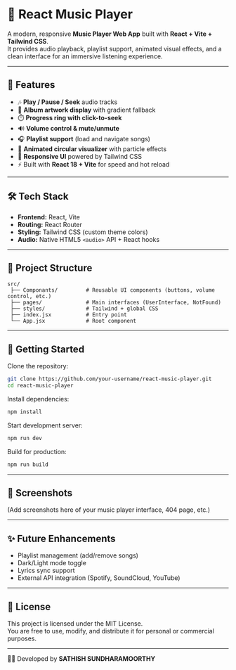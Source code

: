 # 🎵 React Music Player  

A modern, responsive **Music Player Web App** built with **React + Vite + Tailwind CSS**.  
It provides audio playback, playlist support, animated visual effects, and a clean interface for an immersive listening experience.  

---

## 🚀 Features
- 🎶 **Play / Pause / Seek** audio tracks  
- 📀 **Album artwork display** with gradient fallback  
- ⏱️ **Progress ring with click-to-seek**  
- 🔊 **Volume control & mute/unmute**  
- 🎧 **Playlist support** (load and navigate songs)  
- 🌈 **Animated circular visualizer** with particle effects  
- 📱 **Responsive UI** powered by Tailwind CSS  
- ⚡ Built with **React 18 + Vite** for speed and hot reload  

---

## 🛠️ Tech Stack
- **Frontend:** React, Vite  
- **Routing:** React Router  
- **Styling:** Tailwind CSS (custom theme colors)  
- **Audio:** Native HTML5 `<audio>` API + React hooks  

---

## 📂 Project Structure
```
src/
 ├── Componants/         # Reusable UI components (buttons, volume control, etc.)
 ├── pages/              # Main interfaces (UserInterface, NotFound)
 ├── styles/             # Tailwind + global CSS
 ├── index.jsx           # Entry point
 └── App.jsx             # Root component
```

---

## 🚦 Getting Started

Clone the repository:
```bash
git clone https://github.com/your-username/react-music-player.git
cd react-music-player
```

Install dependencies:
```bash
npm install
```

Start development server:
```bash
npm run dev
```

Build for production:
```bash
npm run build
```

---

## 📸 Screenshots
(Add screenshots here of your music player interface, 404 page, etc.)

---

## ✨ Future Enhancements
- Playlist management (add/remove songs)  
- Dark/Light mode toggle  
- Lyrics sync support  
- External API integration (Spotify, SoundCloud, YouTube)  

---

## 📜 License
This project is licensed under the MIT License.  
You are free to use, modify, and distribute it for personal or commercial purposes.  

---

👨‍💻 Developed by **SATHISH SUNDHARAMOORTHY**

